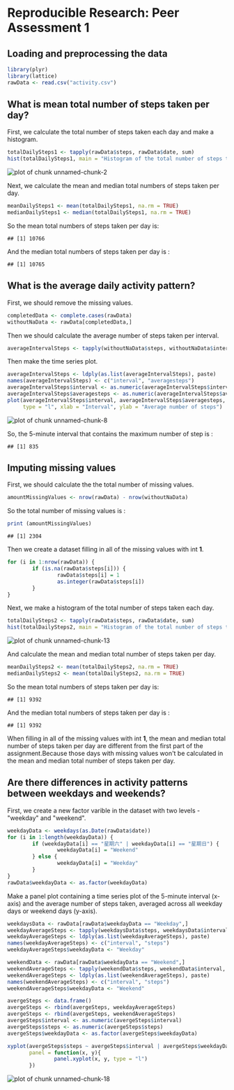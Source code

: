 # Reproducible Research: Peer Assessment 1


## Loading and preprocessing the data


```r
library(plyr)
library(lattice)
rawData <- read.csv("activity.csv")
```


## What is mean total number of steps taken per day?

First, we calculate the total number of steps taken each day and make a histogram.


```r
totalDailySteps1 <- tapply(rawData$steps, rawData$date, sum)
hist(totalDailySteps1, main = "Histogram of the total number of steps taken each day", xlab = "Total number of steps")
```

![plot of chunk unnamed-chunk-2](figure/unnamed-chunk-2.png) 

Next, we calculate the mean and median total numbers of steps taken per day.


```r
meanDailySteps1 <- mean(totalDailySteps1, na.rm = TRUE)
medianDailySteps1 <- median(totalDailySteps1, na.rm = TRUE)
```

So the mean total numbers of steps taken per day is:

```
## [1] 10766
```

And the median total numbers of steps taken per day is :

```
## [1] 10765
```

## What is the average daily activity pattern?

First, we should remove the missing values.

```r
completedData <- complete.cases(rawData)
withoutNaData <- rawData[completedData,]
```

Then we should calculate the average number of steps taken per interval.

```r
averageIntervalSteps <- tapply(withoutNaData$steps, withoutNaData$interval, mean)
```

Then make the time series plot.

```r
averageIntervalSteps <- ldply(as.list(averageIntervalSteps), paste)
names(averageIntervalSteps) <- c("interval", "averagesteps")
averageIntervalSteps$interval <- as.numeric(averageIntervalSteps$interval)
averageIntervalSteps$averagesteps <- as.numeric(averageIntervalSteps$averagesteps)
plot(averageIntervalSteps$interval, averageIntervalSteps$averagesteps, 
     type = "l", xlab = "Interval", ylab = "Average number of steps")
```

![plot of chunk unnamed-chunk-8](figure/unnamed-chunk-8.png) 

So, the 5-minute interval that contains the maximum number of step is :

```
## [1] 835
```

## Imputing missing values

First, we should calculate the the total number of missing values.

```r
amountMissingValues <- nrow(rawData) - nrow(withoutNaData)
```

So the total number of missing values is :

```r
print (amountMissingValues)
```

```
## [1] 2304
```

Then we create a dataset filling in all of the missing values with int **1**.


```r
for (i in 1:nrow(rawData)) {
        if (is.na(rawData$steps[i])) {
                rawData$steps[i] = 1
                as.integer(rawData$steps[i])
        }
}
```

Next, we make a histogram of the total number of steps taken each day.

```r
totalDailySteps2 <- tapply(rawData$steps, rawData$date, sum)
hist(totalDailySteps2, main = "Histogram of the total number of steps taken each day", xlab = "Total number of steps")
```

![plot of chunk unnamed-chunk-13](figure/unnamed-chunk-13.png) 

And calculate the mean and median total number of steps taken per day.

```r
meanDailySteps2 <- mean(totalDailySteps2, na.rm = TRUE)
medianDailySteps2 <- mean(totalDailySteps2, na.rm = TRUE)
```

So the mean total numbers of steps taken per day is:

```
## [1] 9392
```

And the median total numbers of steps taken per day is :

```
## [1] 9392
```

When filling in all of the missing values with int **1**, the mean and median total number of steps taken per day are different from the first part of the assignment.Because those days with missing values won't be calculated in the mean and median total number of steps taken per day.

## Are there differences in activity patterns between weekdays and weekends?

First, we create a new factor varible in the dataset with two levels - "weekday" and "weekend".

```r
weekdayData <- weekdays(as.Date(rawData$date))
for (i in 1:length(weekdayData)) {
        if (weekdayData[i] == "星期六" | weekdayData[i] == "星期日") {
                weekdayData[i] = "Weekend"
        } else {
                weekdayData[i] = "Weekday"
        }
}
rawData$weekdayData <- as.factor(weekdayData)
```

Make a panel plot containing a time series plot of the 5-minute interval (x-axis) and the average number of steps taken, averaged across all weekday days or weekend days (y-axis).

```r
weekdaysData <- rawData[rawData$weekdayData == "Weekday",]
weekdayAverageSteps <- tapply(weekdaysData$steps, weekdaysData$interval, mean)
weekdayAverageSteps <- ldply(as.list(weekdayAverageSteps), paste)
names(weekdayAverageSteps) <- c("interval", "steps")
weekdayAverageSteps$weekdayData <- "Weekday"

weekendData <- rawData[rawData$weekdayData == "Weekend",]
weekendAverageSteps <- tapply(weekendData$steps, weekendData$interval, mean)
weekendAverageSteps <- ldply(as.list(weekendAverageSteps), paste)
names(weekendAverageSteps) <- c("interval", "steps")
weekendAverageSteps$weekdayData <- "Weekend"

avergeSteps <- data.frame()
avergeSteps <- rbind(avergeSteps, weekdayAverageSteps)
avergeSteps <- rbind(avergeSteps, weekendAverageSteps)
avergeSteps$interval <- as.numeric(avergeSteps$interval)
avergeSteps$steps <- as.numeric(avergeSteps$steps)
avergeSteps$weekdayData <- as.factor(avergeSteps$weekdayData)

xyplot(avergeSteps$steps ~ avergeSteps$interval | avergeSteps$weekdayData, layout = c(1,2), xlab = "Interval", ylab = "Numbers of steps",
       panel = function(x, y){
               panel.xyplot(x, y, type = "l")
       })
```

![plot of chunk unnamed-chunk-18](figure/unnamed-chunk-18.png) 
